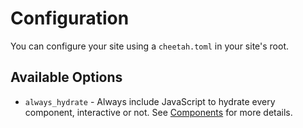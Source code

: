 <extends template="layouts/index.html"></extends>

# Configuration

You can configure your site using a `cheetah.toml` in your site's root.

## Available Options

- `always_hydrate` - Always include JavaScript to hydrate every component, interactive or not. See [Components](/components.html) for more details.